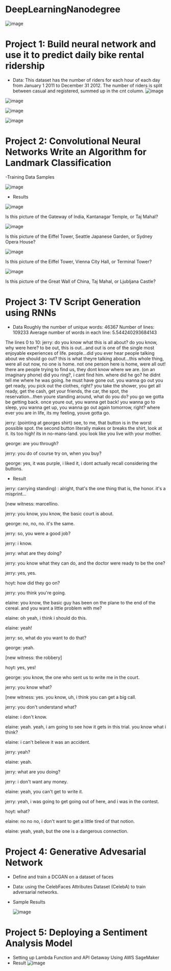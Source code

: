 # DeepLearningNanodegree

![image](https://user-images.githubusercontent.com/92583544/148568751-00191a31-11eb-4e61-b643-97fffbf582c0.png)

# Project 1: Build neural network and use it to predict daily bike rental ridership
- Data: This dataset has the number of riders for each hour of each day from January 1 2011 to December 31 2012. The number of riders is split between casual and registered, summed up in the cnt column. 
![image](https://user-images.githubusercontent.com/92583544/149328560-f6652ee7-1795-4d9d-8c8d-a4f316998619.png)

![image](https://user-images.githubusercontent.com/92583544/149328675-57f4fd06-068d-46f9-af05-7683da2cfc4d.png)

![image](https://user-images.githubusercontent.com/92583544/149328720-4313e85f-d049-4816-bbdb-7691d1503e8f.png)

![image](https://user-images.githubusercontent.com/92583544/149328390-bb0bee94-2e83-47b5-bf2f-cd151bf86229.png)

# Project 2: Convolutional Neural Networks Write an Algorithm for Landmark Classification
-Training Data Samples

![image](https://user-images.githubusercontent.com/92583544/149329159-996f9a72-3678-4947-b7c5-00cc43d3fc83.png)

- Results

![image](https://user-images.githubusercontent.com/92583544/149329344-212ebbb7-f128-4c92-8135-161fadc9adc0.png)

Is this picture of the Gateway of India, Kantanagar Temple, or Taj Mahal?

![image](https://user-images.githubusercontent.com/92583544/149329455-bc19a688-a46f-4481-b45f-60a99bf8eec4.png)

Is this picture of the Eiffel Tower, Seattle Japanese Garden, or Sydney Opera House?

![image](https://user-images.githubusercontent.com/92583544/149329514-6c595294-b1ee-4b4e-97ce-a3ee483efa9d.png)

Is this picture of the Eiffel Tower, Vienna City Hall, or Terminal Tower?

![image](https://user-images.githubusercontent.com/92583544/149329571-0d460d65-9d39-45f5-b219-11680c7b8fa9.png)

Is this picture of the Great Wall of China, Taj Mahal, or Ljubljana Castle?

# Project 3: TV Script Generation using RNNs 
 - Data
Roughly the number of unique words: 46367
Number of lines: 109233
Average number of words in each line: 5.544240293684143

The lines 0 to 10:
jerry: do you know what this is all about? do you know, why were here? to be out, this is out...and out is one of the single most enjoyable experiences of life. people...did you ever hear people talking about we should go out? this is what theyre talking about...this whole thing, were all out now, no one is home. not one person here is home, were all out! there are people trying to find us, they dont know where we are. (on an imaginary phone) did you ring?, i cant find him. where did he go? he didnt tell me where he was going. he must have gone out. you wanna go out you get ready, you pick out the clothes, right? you take the shower, you get all ready, get the cash, get your friends, the car, the spot, the reservation...then youre standing around, what do you do? you go we gotta be getting back. once youre out, you wanna get back! you wanna go to sleep, you wanna get up, you wanna go out again tomorrow, right? where ever you are in life, its my feeling, youve gotta go. 

jerry: (pointing at georges shirt) see, to me, that button is in the worst possible spot. the second button literally makes or breaks the shirt, look at it. its too high! its in no-mans-land. you look like you live with your mother. 

george: are you through? 

jerry: you do of course try on, when you buy? 

george: yes, it was purple, i liked it, i dont actually recall considering the buttons. 

- Result

jerry: carrying standing) : alright, that's the one thing that is, the honor. it's a misprint...

[new witness: marcellino.

jerry: you know, you know, the basic court is about.

george: no, no, no. it's the same.

jerry: so, you were a good job?

jerry: i know.

jerry: what are they doing?

jerry: you know what they can do, and the doctor were ready to be the one?

jerry: yes, yes.

hoyt: how did they go on?

jerry: you think you're going.

elaine: you know, the basic guy has been on the plane to the end of the cereal. and you want a little problem with me?

elaine: oh yeah, i think i should do this.

elaine: yeah!

jerry: so, what do you want to do that?

george: yeah.

[new witness: the robbery]

hoyt: yes, yes!

george: you know, the one who sent us to write me in the court.

jerry: you know what?

[new witness: yes. you know, uh, i think you can get a big call.

jerry: you don't understand what?

elaine: i don't know.

elaine: yeah. yeah, i am going to see how it gets in this trial. you know what i think?

elaine: i can't believe it was an accident.

jerry: yeah?

elaine: yeah.

jerry: what are you doing?

jerry: i don't want any money.

elaine: yeah, you can't get to write it.

jerry: yeah, i was going to get going out of here, and i was in the contest.

hoyt: what?

elaine: no no no, i don't want to get a little tired of that notion.

elaine: yeah, yeah, but the one is a dangerous connection.

# Project 4: Generative Advesarial Network 

- Define and train a DCGAN on a dataset of faces
- Data:  using the CelebFaces Attributes Dataset (CelebA) to train adversarial networks.
- Sample Results

  ![image](https://user-images.githubusercontent.com/92583544/149327107-c7bf1942-5648-4f84-9c01-7d40343cb907.png)

# Project 5: Deploying a Sentiment Analysis Model
- Setting up Lambda Function and API Getaway Using AWS SageMaker
- Result
![image](https://user-images.githubusercontent.com/92583544/149330463-388a4f2e-45a7-427c-85e0-60ec5dd5f6d9.png)






